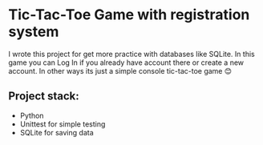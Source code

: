 # Tic-Tac-Toe Game with registration system #

I wrote this project for get more practice with databases like SQLite. In this game you can Log In if you already have account there or create a new account.
In other ways its just a simple console tic-tac-toe game 😊

## Project stack:
- Python
- Unittest for simple testing
- SQLite for saving data
